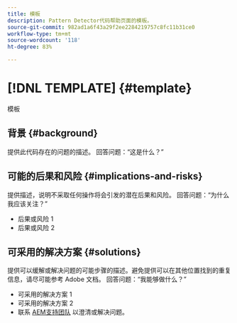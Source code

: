 ```yaml
---
title: 模板
description: Pattern Detector代码帮助页面的模板。
source-git-commit: 982ad1a6f43a29f2ee2284219757c8fc11b31ce0
workflow-type: tm+mt
source-wordcount: '118'
ht-degree: 83%

---
```



# [!DNL TEMPLATE] {#template}

模板

## 背景 {#background}

提供此代码存在的问题的描述。
回答问题：“这是什么？”

## 可能的后果和风险 {#implications-and-risks}

提供描述，说明不采取任何操作将会引发的潜在后果和风险。
回答问题：“为什么我应该关注？”

* 后果或风险 1
* 后果或风险 2

## 可采用的解决方案 {#solutions}

提供可以缓解或解决问题的可能步骤的描述。避免提供可以在其他位置找到的重复信息，请尽可能参考 Adobe 文档。
回答问题：“我能够做什么？”

* 可采用的解决方案 1
* 可采用的解决方案 2
* 联系 [AEM支持团队](https://helpx.adobe.com/cn/enterprise/using/support-for-experience-cloud.html) 以澄清或解决问题。
